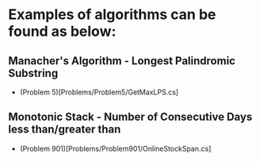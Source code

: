 ﻿# Examples of algorithms can be found as below:

## Manacher's Algorithm - Longest Palindromic Substring
- (Problem 5)[Problems/Problem5/GetMaxLPS.cs]

## Monotonic Stack - Number of Consecutive Days less than/greater than
- (Problem 901)[Problems/Problem901/OnlineStockSpan.cs]